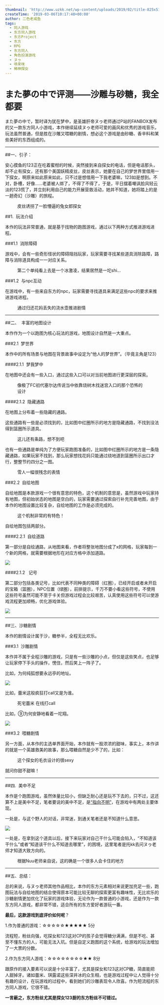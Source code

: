 ```yaml
---
thumbnail: 'http://www.uzkk.net/wp-content/uploads/2019/02/title-825x510.jpg'
createTime: '2019-03-06T10:17:48+00:00'
author: 二色老咸鱼
tags:
  - 同人游戏
  - 东方同人游戏
  - 东方Project
  - 东方
  - RPG
  - 东方同人
  - 角色扮演游戏
  - ヌゥ
  - 哆来咪
  - 稀神探女
---
```


# また夢の中で评测——沙雕与砂糖，我全都要

また夢の中で，暂时译为犹在梦中，是圣雄肝帝ヌゥ老师通过P站的FANBOX发布的又一款东方同人小游戏，本作继续延续ヌゥ老师可爱的画风和优秀的游戏音乐，玩法虽然普通，但是胜在沙雕又喂糖的剧情，想必这个游戏是由砂糖、香辛料和某些美好的东西组成的。

---

##一、引子：

安心摸鱼的123正在吃着蜜柑的时候，突然接到来自探女的电话，但是电话那头，却不止有探女，还有那个美国妖精皮丝，皮丝表示，她要在自己的梦世界里借用一下探女，啊原来如此原来如此，只不过是想借用一下我老婆嘛，123如是想到。不对，卧槽，好像……老婆被人绑了，不得了不得了，于是，平日摆着嘲讽脸风轻云淡的123慌了，并立刻利用自己的能力开展营救活动，她并不知道，她将踏上的是一趟奇幻（沙雕）的旅程。

<figure>
  <img src="http://www.uzkk.net/wp-content/uploads/2019/03/beginning.jpg" alt=""/>
  <figcaption>皮丝诱拐了一脸懵逼的兔女郎探女</figcaption>
</figure>

##1.  玩法介绍

本作的玩法非常普通，就是基于找物的跑图游戏，通过以下两种方式推进游戏进程。

###1.1  消除障碍

游戏中，会有一些奇形怪状的障碍阻挡玩家，玩家需要寻找某些道具消除路障，路障与消除道具构成一一对应关系。

<figure>
  <img src="http://www.uzkk.net/wp-content/uploads/2019/02/obstacle.jpg" alt=""/>
  <figcaption>第二个单纯看上去是一个冰激凌，结果居然是一坨shi…</figcaption>
</figure>

###1.2  与npc互动

在游戏中，有一些来自东方的npc，玩家需要寻找道具来满足这些npc的要求来推进游戏进程。

<figure>
  <img src="http://www.uzkk.net/wp-content/uploads/2019/03/water.jpg" alt=""/>
  <figcaption>通过归还花妈丢失的浇水壶推进剧情</figcaption>
</figure>

---

##二、  丰富的地图设计

本作作为一个以跑图为核心玩法的游戏，地图设计自然是一大重点。

###2.1  梦世界

本作中的所有场景与地图在背景故事中设定为“他人的梦世界”。（毕竟主角是123）

####2.1.1  梦我梦中

在地图中还会有一些入口，通过这些入口可以对当前地图进行更深层的探索。

<figure>
  <img src="http://www.uzkk.net/wp-content/uploads/2019/02/unerground.jpg" alt=""/>
  <figcaption>像极了FC初代塞尔达传说当中依靠烧树木找迷宫入口的那个恐怖的设计</figcaption>
</figure>

####2.1.2  隐藏通路

在地图上分布着一些隐藏的通路。

这些通路有一些是必须找到的，比如图中红圈所示的地方是隐藏通路，不找到没法得到篮圈所示道具。

<figure>
  <img src="http://www.uzkk.net/wp-content/uploads/2019/02/hidenroad1-1024x460.jpg" alt=""/>
  <figcaption>这儿还有条路，想不到吧</figcaption>
</figure>

也有一些通路是单纯为了方便玩家跑图准备的，比如图中红圈所示的地方是一条隐藏通路，如果玩家不找到，那么玩家想找花妈只能通过绕地道到篮圈所示出口才行，整整节约四分之一图。

<figure>
  <img src="http://www.uzkk.net/wp-content/uploads/2019/02/hidenroad2-1024x460.jpg" alt=""/>
  <figcaption>雪人一幅很残念的表情</figcaption>
</figure>

###2.2  自绘地图

自绘地图是本款游戏一个很有意思的特色，这个机制的意思是，虽然游戏中玩家持有地图，但初始状态的地图是空白的，玩家需要通过探索自行补充完善地图，由于本作的地图设置比较复杂，自绘地图的工作是必须完成的。

<figure>
  <img src="http://www.uzkk.net/wp-content/uploads/2019/02/completemap-1024x460.jpg" alt=""/>
  <figcaption>这个机制非常的有特色！</figcaption>
</figure>

自绘地图包括两部分。

####2.2.1  自绘道路

第一部分是自绘通路，从地图来看，作者将整张地图分成了x的网格，玩家每到一个新的网格，就需要根据地形在对应方格中添加道路。

![](http://www.uzkk.net/wp-content/uploads/2019/02/road-1024x705.jpg)

####2.1.2   记号

第二部分包括各类记号，比如代表不同种类的障碍（红圈），已经开启或者未开启的宝箱（篮圈），NPC位置（绿圈），前排提示，千万不要小看这些符号，不使用这些符号虽然可能不至于卡关但游戏过程会比较艰苦，认真使用这些符号可以使游戏流程更加顺畅，优化游戏体验。

![](http://www.uzkk.net/wp-content/uploads/2019/02/sign-1024x709.jpg)

---

##三、沙糖剧情

本作的剧情设计属于沙，糖参半，全程无比欢乐。

###3.1  沙雕剧情

本作并不属于全程沙雕的游戏，只是有一些沙雕的小点，但仅是这些笑点，也足够让玩家停下手头的操作，愣住，然后笑上一阵子了。

比如，为何纯狐想要永远亭的地址。

![](http://www.uzkk.net/wp-content/uploads/2019/02/junko-1024x473.jpg)

比如，蕾米这般疯狂打call又是为谁。

<figure>
  <img src="http://www.uzkk.net/wp-content/uploads/2019/02/remilia-1024x464.jpg" alt=""/>
  <figcaption>死宅蕾米 在线打call</figcaption>
</figure>

比如，⑨为何安静地看着一坨翔。

![](http://www.uzkk.net/wp-content/uploads/2019/02/kiruno-1024x426.jpg)

###3.2  喂糖剧情

另一方面，从本作的主选单界面开始，本作就有一股浓浓的甜味，事实上，本作讲的就是一个英雄救美的故事，那么喂糖自然是少不了的，比如：

<figure>
  <img src="http://www.uzkk.net/wp-content/uploads/2019/02/sweet-1024x515.jpg" alt=""/>
  <figcaption>这个探女的毛衣设计的很sexy</figcaption>
</figure>

就问你甜不甜嘛！

---

##四.  美中不足

本作是个跑图游戏，虽然体量比较小，但缺乏耐心还是玩不下去的，只不过，这还算不上是美中不足，笔者要说的美中不足，是<u>“指向不明”</u>，在游戏中有两处主要体现。

一处是，与这个野人的对话，非常迷，到通关笔者还是不知道什么意思。

![](http://www.uzkk.net/wp-content/uploads/2019/02/dialogue.jpg)

一处是，在拿到这个道具以后，接下来玩家对自己干什么可能会陷入，“不知道该干什么”或者“知道该干什么不知道去哪里”，的困境，这里笔者是托kk去问ヌゥ老师才知道大致方向的。

<figure>
  <img src="http://www.uzkk.net/wp-content/uploads/2019/02/item.jpg" alt=""/>
  <figcaption>根据Nuu老师亲自说，这的确是一个很多人会卡住的地方</figcaption>
</figure>

---

##五、总结：

总的来说，与ヌゥ老师其他作品相比，本作的东方元素相对来说更加充足一些，跑图玩法与自绘地图的结合使得原本可能比较无聊的探索更富有趣味性，无比欢乐的沙糖剧情更加优化了玩家的游戏体验，无论作为一款普通的小游戏，还是作为一款东方同人游戏，都非常不错，适合所有的东方爱好者游玩一番。

**最后，这款游戏到底评价如何呢**？

1.作为普通的游戏：☆☆☆☆☆★★★★★ 5分

流程短，粉丝向强，吃探女和123这对CP的孩子会觉得糖分满满，但是不吃、甚至不懂东方的人，可能无法入坑。但是自定义跑图的这个系统，给游戏的玩法增加了一大票的分数。

2.作为东方同人游戏：☆☆☆☆☆☆☆☆★★ 8分

跟原作的接入要素可以说是十分丰富了，尤其是探女和123这对CP糖，简直能把人甜掉牙。诸如蕾米、琪露诺这些深井冰的众生相，也是游戏过程中让人觉得十分有趣的设计，在玩游戏的过程中，看到她们的沙雕表现令人欣喜。作为短流程的东方同人游戏，它很不错。

**一言蔽之，东方粉丝尤其是探女123厨的东方粉丝不可错过。**
